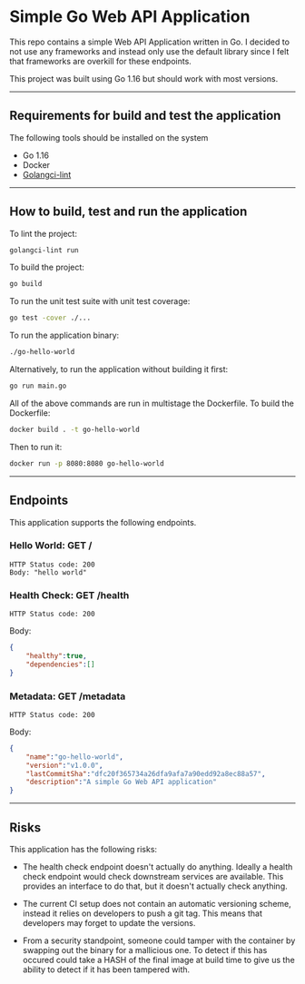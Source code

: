 # Simple Go Web API Application


This repo contains a simple Web API Application written in Go. I decided to not use any frameworks and instead only use the default library since I felt that frameworks are overkill for these endpoints.

This project was built using Go 1.16 but should work with most versions.

***

## Requirements for build and test the application

The following tools should be installed on the system

- Go 1.16
- Docker
- [Golangci-lint](https://github.com/golangci/golangci-lint)

***

## How to build, test and run the application

To lint the project:

```bash
golangci-lint run
```

To build the project:

```bash
go build
```

To run the unit test suite with unit test coverage:

```bash
go test -cover ./...
```

To run the application binary:

```bash
./go-hello-world
```

Alternatively, to run the application without building it first:

```bash
go run main.go
```

All of the above commands are run in multistage the Dockerfile. To build the Dockerfile:

```bash
docker build . -t go-hello-world
```

Then to run it:

```bash
docker run -p 8080:8080 go-hello-world
```

***

## Endpoints

This application supports the following endpoints.

### Hello World: GET /

```text
HTTP Status code: 200
Body: "hello world"
```

### Health Check: GET /health

```text
HTTP Status code: 200
```

Body:

```json
{
    "healthy":true,
    "dependencies":[]
}
```

### Metadata: GET /metadata

```text
HTTP Status code: 200
```

Body:

```json
{
    "name":"go-hello-world",
    "version":"v1.0.0",
    "lastCommitSha":"dfc20f365734a26dfa9afa7a90edd92a8ec88a57",
    "description":"A simple Go Web API application"
}
```

***

## Risks

This application has the following risks:

- The health check endpoint doesn't actually do anything. Ideally a health check endpoint would check downstream services are available. This provides an interface to do that, but it doesn't actually check anything.

- The current CI setup does not contain an automatic versioning scheme, instead it relies on developers to push a git tag. This means that developers may forget to update the versions.

- From a security standpoint, someone could tamper with the container by swapping out the binary for a mallicious one. To detect if this has occured could take a HASH of the final image at build time to give us the ability to detect if it has been tampered with.